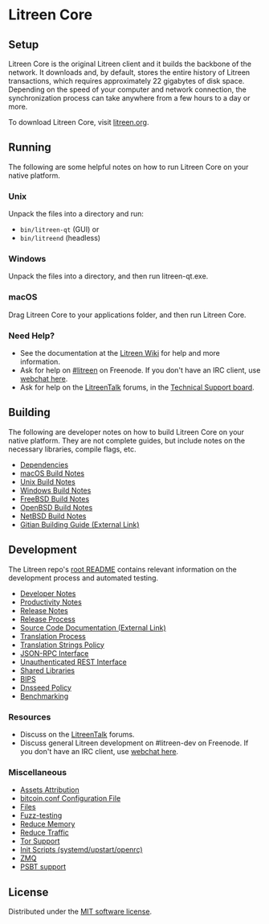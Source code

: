 Litreen Core
=============

Setup
---------------------
Litreen Core is the original Litreen client and it builds the backbone of the network. It downloads and, by default, stores the entire history of Litreen transactions, which requires approximately 22 gigabytes of disk space. Depending on the speed of your computer and network connection, the synchronization process can take anywhere from a few hours to a day or more.

To download Litreen Core, visit [litreen.org](/).

Running
---------------------
The following are some helpful notes on how to run Litreen Core on your native platform.

### Unix

Unpack the files into a directory and run:

- `bin/litreen-qt` (GUI) or
- `bin/litreend` (headless)

### Windows

Unpack the files into a directory, and then run litreen-qt.exe.

### macOS

Drag Litreen Core to your applications folder, and then run Litreen Core.

### Need Help?

* See the documentation at the [Litreen Wiki](https://litreen.info/) for help and more information.
* Ask for help on [#litreen](https://webchat.freenode.net/#litreen) on Freenode. If you don't have an IRC client, use [webchat here](https://webchat.freenode.net/#litreen).
* Ask for help on the [LitreenTalk](https://litreentalk.io/) forums, in the [Technical Support board](https://litreentalk.io/c/technical-support).

Building
---------------------
The following are developer notes on how to build Litreen Core on your native platform. They are not complete guides, but include notes on the necessary libraries, compile flags, etc.

- [Dependencies](dependencies.md)
- [macOS Build Notes](build-osx.md)
- [Unix Build Notes](build-unix.md)
- [Windows Build Notes](build-windows.md)
- [FreeBSD Build Notes](build-freebsd.md)
- [OpenBSD Build Notes](build-openbsd.md)
- [NetBSD Build Notes](build-netbsd.md)
- [Gitian Building Guide (External Link)](https://github.com/bitcoin-core/docs/blob/master/gitian-building.md)

Development
---------------------
The Litreen repo's [root README](/README.md) contains relevant information on the development process and automated testing.

- [Developer Notes](developer-notes.md)
- [Productivity Notes](productivity.md)
- [Release Notes](release-notes.md)
- [Release Process](release-process.md)
- [Source Code Documentation (External Link)](https://doxygen.bitcoincore.org/)
- [Translation Process](translation_process.md)
- [Translation Strings Policy](translation_strings_policy.md)
- [JSON-RPC Interface](JSON-RPC-interface.md)
- [Unauthenticated REST Interface](REST-interface.md)
- [Shared Libraries](shared-libraries.md)
- [BIPS](bips.md)
- [Dnsseed Policy](dnsseed-policy.md)
- [Benchmarking](benchmarking.md)

### Resources
* Discuss on the [LitreenTalk](https://litreentalk.io/) forums.
* Discuss general Litreen development on #litreen-dev on Freenode. If you don't have an IRC client, use [webchat here](https://webchat.freenode.net/#litreen-dev).

### Miscellaneous
- [Assets Attribution](assets-attribution.md)
- [bitcoin.conf Configuration File](bitcoin-conf.md)
- [Files](files.md)
- [Fuzz-testing](fuzzing.md)
- [Reduce Memory](reduce-memory.md)
- [Reduce Traffic](reduce-traffic.md)
- [Tor Support](tor.md)
- [Init Scripts (systemd/upstart/openrc)](init.md)
- [ZMQ](zmq.md)
- [PSBT support](psbt.md)

License
---------------------
Distributed under the [MIT software license](/COPYING).
